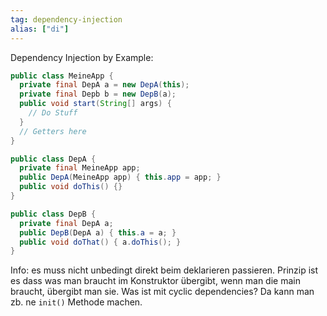 ```yaml
---
tag: dependency-injection
alias: ["di"]
---
```


Dependency Injection by Example:
```java
public class MeineApp {
  private final DepA a = new DepA(this);
  private final Depb b = new DepB(a);
  public void start(String[] args) {
    // Do Stuff
  }
  // Getters here
}
```
```java
public class DepA {
  private final MeineApp app;
  public DepA(MeineApp app) { this.app = app; }
  public void doThis() {}
}
```
```java
public class DepB {
  private final DepA a;
  public DepB(DepA a) { this.a = a; }
  public void doThat() { a.doThis(); }
}
```
Info: es muss nicht unbedingt direkt beim deklarieren passieren. Prinzip ist es dass was man braucht im Konstruktor übergibt, wenn man die main braucht, übergibt man sie. Was ist mit cyclic dependencies? Da kann man zb. ne `init()` Methode machen.

